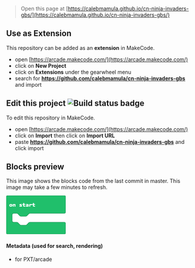 
> Open this page at [https://calebmamula.github.io/cn-ninja-invaders-gbs/](https://calebmamula.github.io/cn-ninja-invaders-gbs/)

## Use as Extension

This repository can be added as an **extension** in MakeCode.

* open [https://arcade.makecode.com/](https://arcade.makecode.com/)
* click on **New Project**
* click on **Extensions** under the gearwheel menu
* search for **https://github.com/calebmamula/cn-ninja-invaders-gbs** and import

## Edit this project ![Build status badge](https://github.com/calebmamula/cn-ninja-invaders-gbs/workflows/MakeCode/badge.svg)

To edit this repository in MakeCode.

* open [https://arcade.makecode.com/](https://arcade.makecode.com/)
* click on **Import** then click on **Import URL**
* paste **https://github.com/calebmamula/cn-ninja-invaders-gbs** and click import

## Blocks preview

This image shows the blocks code from the last commit in master.
This image may take a few minutes to refresh.

![A rendered view of the blocks](https://github.com/calebmamula/cn-ninja-invaders-gbs/raw/master/.github/makecode/blocks.png)

#### Metadata (used for search, rendering)

* for PXT/arcade
<script src="https://makecode.com/gh-pages-embed.js"></script><script>makeCodeRender("{{ site.makecode.home_url }}", "{{ site.github.owner_name }}/{{ site.github.repository_name }}");</script>
